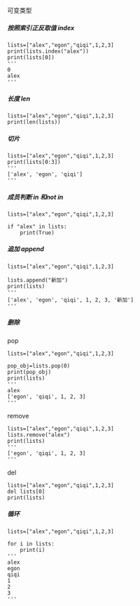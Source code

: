 可变类型

##### 按照索引正反取值 index
```
lists=["alex","egon","qiqi",1,2,3]
print(lists.index("alex"))
print(lists[0])
'''
0
alex
'''
```
##### 长度 len
```
lists=["alex","egon","qiqi",1,2,3]
print(len(lists))
```
##### 切片
```
lists=["alex","egon","qiqi",1,2,3]
print(lists[0:3])
'''
['alex', 'egon', 'qiqi']
'''
```
##### 成员判断 in 和not in
```
lists=["alex","egon","qiqi",1,2,3]

if "alex" in lists:
    print(True)
```
##### 追加 append
```
lists=["alex","egon","qiqi",1,2,3]

lists.append("新加")
print(lists)
'''
['alex', 'egon', 'qiqi', 1, 2, 3, '新加']
'''
```
##### 删除
pop
```
lists=["alex","egon","qiqi",1,2,3]

pop_obj=lists.pop(0)
print(pop_obj)
print(lists)
'''
alex
['egon', 'qiqi', 1, 2, 3]
'''
```
remove
```
lists=["alex","egon","qiqi",1,2,3]
lists.remove("alex")
print(lists)
'''
['egon', 'qiqi', 1, 2, 3]
'''
```
del
```
lists=["alex","egon","qiqi",1,2,3]
del lists[0]
print(lists)
```
##### 循环
```
lists=["alex","egon","qiqi",1,2,3]

for i in lists:
    print(i)
'''
alex
egon
qiqi
1
2
3
'''
```